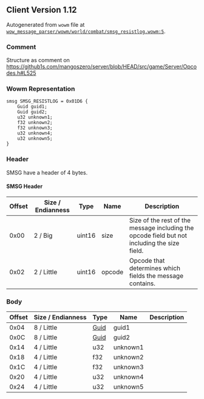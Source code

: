 ## Client Version 1.12

Autogenerated from `wowm` file at [`wow_message_parser/wowm/world/combat/smsg_resistlog.wowm:5`](https://github.com/gtker/wow_messages/tree/main/wow_message_parser/wowm/world/combat/smsg_resistlog.wowm#L5).

### Comment

Structure as comment on https://github1s.com/mangoszero/server/blob/HEAD/src/game/Server/Opcodes.h#L525

### Wowm Representation
```rust,ignore
smsg SMSG_RESISTLOG = 0x01D6 {
    Guid guid1;
    Guid guid2;
    u32 unknown1;
    f32 unknown2;
    f32 unknown3;
    u32 unknown4;
    u32 unknown5;
}
```
### Header
SMSG have a header of 4 bytes.

#### SMSG Header
| Offset | Size / Endianness | Type   | Name   | Description |
| ------ | ----------------- | ------ | ------ | ----------- |
| 0x00   | 2 / Big           | uint16 | size   | Size of the rest of the message including the opcode field but not including the size field.|
| 0x02   | 2 / Little        | uint16 | opcode | Opcode that determines which fields the message contains.|
### Body
| Offset | Size / Endianness | Type | Name | Description |
| ------ | ----------------- | ---- | ---- | ----------- |
| 0x04 | 8 / Little | [Guid](../spec/packed-guid.md) | guid1 |  |
| 0x0C | 8 / Little | [Guid](../spec/packed-guid.md) | guid2 |  |
| 0x14 | 4 / Little | u32 | unknown1 |  |
| 0x18 | 4 / Little | f32 | unknown2 |  |
| 0x1C | 4 / Little | f32 | unknown3 |  |
| 0x20 | 4 / Little | u32 | unknown4 |  |
| 0x24 | 4 / Little | u32 | unknown5 |  |
